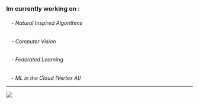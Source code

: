 
##
<h3> Im currently working on :
<br> <h6> &emsp;-  Natural Inspired Algorithms
<br> <h6> &emsp;-  Computer Vision
<br> <h6> &emsp;-  Federated Learning
<br> <h6> &emsp;-  ML in the Cloud (Vertex AI)





---
[![](https://visitcount.itsvg.in/api?id=paltaj&icon=1&color=1)](https://visitcount.itsvg.in)

<!-- Proudly created with GPRM ( https://gprm.itsvg.in ) -->
